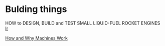 # Bulding things

HOW to DESIGN, BUILD and TEST SMALL LIQUID-FUEL ROCKET ENGINES
[Ir](http://www.risacher.org/rocket/)

[How and Why Machines Work](https://ocw.mit.edu/courses/mechanical-engineering/2-000-how-and-why-machines-work-spring-2002/)
